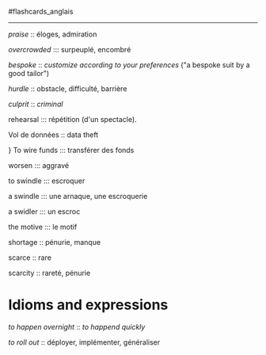 #flashcards_anglais

----

_praise_ :: éloges, admiration
<!--SR:!2023-02-03,78,250-->

_overcrowded_ ::: surpeuplé, encombré
<!--SR:!2023-07-29,230,310!2023-05-14,154,288-->

_bespoke_ :: _customize according to your preferences_ ("a bespoke suit by a good tailor")
<!--SR:!2023-02-16,84,270-->

_hurdle_ :: obstacle, difficulté, barrière
<!--SR:!2023-04-14,124,250-->

*culprit* :: *criminal*
<!--SR:!2023-01-02,46,208-->

rehearsal ::: répétition (d'un spectacle).
<!--SR:!2023-01-03,23,228!2022-12-13,2,228-->

Vol de données :: data theft
<!--SR:!2022-12-22,28,288-->
}
To wire funds ::: transférer des fonds
<!--SR:!20}23-02-08,59,269!2022-12-28,17,229-->

worsen ::: aggravé
<!--SR:!2023-01-07,27,269!2022-12-12,1,209-->

to swindle ::: escroquer
<!--SR:!2022-12-12,1,209!2022-12-12,1,209-->

a swindle ::: une arnaque, une escroquerie
<!--SR:!2022-12-30,19,229!2022-12-31,20,229-->

a swidler ::: un escroc
<!--SR:!2022-11-25,1,229!2022-11-25,1,229-->

the motive ::: le motif
<!--SR:!2022-12-12,1,249!2023-01-03,23,249-->

shortage :: pénurie, manque
<!--SR:!2023-01-06,26,269-->

scarce :: rare
<!--SR:!2023-01-01,21,249-->

scarcity :: rareté, pénurie
<!--SR:!2022-12-12,1,229-->



# Idioms and expressions

_to happen overnight_ :: _to happend quickly_
<!--SR:!2023-03-19,122,290-->

_to roll out_ :: déployer, implémenter, généraliser
<!--SR:!2022-12-13,26,170-->

